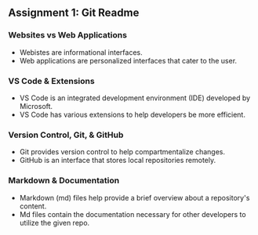 ## Assignment 1: Git Readme

### Websites vs Web Applications

- Webistes are informational interfaces.
- Web applications are personalized interfaces that cater to the user.

### VS Code & Extensions

- VS Code is an integrated development environment (IDE) developed by Microsoft.
- VS Code has various extensions to help developers be more efficient.

### Version Control, Git, & GitHub

- Git provides version control to help compartmentalize changes.
- GitHub is an interface that stores local repositories remotely.

### Markdown & Documentation

- Markdown (md) files help provide a brief overview about a repository's content.
- Md files contain the documentation necessary for other developers to utilize the given repo.